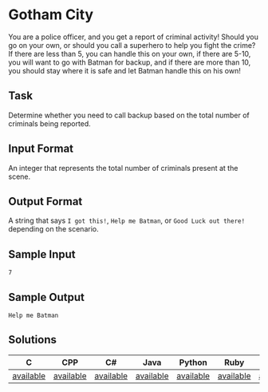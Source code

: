 # Gotham City

You are a police officer, and you get a report of criminal activity! Should you go on your own, or should you call a superhero to help you fight the crime? If there are less than 5, you can handle this on your own, if there are 5-10, you will want to go with Batman for backup, and if there are more than 10, you should stay where it is safe and let Batman handle this on his own!

## Task
Determine whether you need to call backup based on the total number of criminals being reported.

## Input Format
An integer that represents the total number of criminals present at the scene.

## Output Format
A string that says `I got this!`, `Help me Batman`, or `Good Luck out there!` depending on the scenario.

## Sample Input
```
7
```

## Sample Output
```
Help me Batman
```

## Solutions

 C | CPP | C# | Java | Python | Ruby | Swift
---|-----|----|------|--------|------|------
[available](https://raw.githubusercontent.com/chankruze/challenges/master/sololearn/GothamCity/GothamCity.c) | [available](https://raw.githubusercontent.com/chankruze/challenges/master/sololearn/GothamCity/GothamCity.cpp) | [available](https://raw.githubusercontent.com/chankruze/challenges/master/sololearn/GothamCity/GothamCity.cs) | [available](https://raw.githubusercontent.com/chankruze/challenges/master/sololearn/GothamCity/GothamCity.java) | [available](https://raw.githubusercontent.com/chankruze/challenges/master/sololearn/GothamCity/GothamCity.py) | [available](https://raw.githubusercontent.com/chankruze/challenges/master/sololearn/GothamCity/GothamCity.rb) | [available](https://raw.githubusercontent.com/chankruze/challenges/master/sololearn/GothamCity/GothamCity.swift)